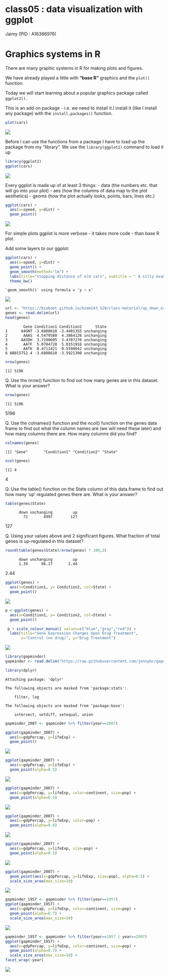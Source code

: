 # class05 : data visualization with ggplot
Jaimy (PID : A16366976)

# Graphics systems in R

There are many graphic systems in R for making plots and figures.

We have already played a little with **“base R”** graphics and the
`plot()` function.

Today we will start learning about a popular graphics package called
`ggplot2()`.

This is an add on package - i.e. we need to install it.I install it
(like I install any package) with the `install.packages()` function.

``` r
plot(cars)
```

![](class05_files/figure-commonmark/unnamed-chunk-1-1.png)

Before I can use the functions from a package I have to load up the
package from my “library”. We use the `library(ggplot2)` command to load
it up

``` r
library(ggplot2)
ggplot(cars)
```

![](class05_files/figure-commonmark/unnamed-chunk-2-1.png)

Every ggplot is made up of at least 3 things: - data (the numbers etc.
that will go into your plot) - aes (how the columns of data map to the
plot aesthetics) - geoms (how the plot actually looks, points, bars,
lines etc.)

``` r
ggplot(cars) + 
  aes(x=speed, y=dist) +
  geom_point()
```

![](class05_files/figure-commonmark/unnamed-chunk-3-1.png)

For simple plots ggplot is more verbose - it takes more code - than base
R plot.

Add some layers to our ggplot:

``` r
ggplot(cars) + 
  aes(x=speed, y=dist) +
  geom_point() +
  geom_smooth(method="lm") + 
  labs(title="stopping distance of old cars", subtitle = " A silly example plot") +
  theme_bw()
```

    `geom_smooth()` using formula = 'y ~ x'

![](class05_files/figure-commonmark/unnamed-chunk-4-1.png)

``` r
url <- "https://bioboot.github.io/bimm143_S20/class-material/up_down_expression.txt"
genes <- read.delim(url)
head(genes)
```

            Gene Condition1 Condition2      State
    1      A4GNT -3.6808610 -3.4401355 unchanging
    2       AAAS  4.5479580  4.3864126 unchanging
    3      AASDH  3.7190695  3.4787276 unchanging
    4       AATF  5.0784720  5.0151916 unchanging
    5       AATK  0.4711421  0.5598642 unchanging
    6 AB015752.4 -3.6808610 -3.5921390 unchanging

``` r
nrow(genes)
```

    [1] 5196

Q. Use the nrow() function to find out how many genes are in this
dataset. What is your answer?

``` r
nrow(genes)
```

    [1] 5196

5196

Q. Use the colnames() function and the ncol() function on the genes data
frame to find out what the column names are (we will need these later)
and how many columns there are. How many columns did you find?

``` r
colnames(genes)
```

    [1] "Gene"       "Condition1" "Condition2" "State"     

``` r
ncol(genes)
```

    [1] 4

4

Q. Use the table() function on the State column of this data.frame to
find out how many ‘up’ regulated genes there are. What is your answer?

``` r
table(genes$State)
```


          down unchanging         up 
            72       4997        127 

127

Q. Using your values above and 2 significant figures. What fraction of
total genes is up-regulated in this dataset?

``` r
round(table(genes$State)/nrow(genes) * 100,2)
```


          down unchanging         up 
          1.39      96.17       2.44 

2.44

``` r
ggplot(genes) + 
  aes(x=Condition1, y= Condition2, col=State) +
  geom_point()
```

![](class05_files/figure-commonmark/unnamed-chunk-10-1.png)

``` r
p <-ggplot(genes) + 
  aes(x=Condition1, y= Condition2, col=State) +
  geom_point()
```

``` r
 p + scale_colour_manual( values=c("blue","gray","red")) +
  labs(title="Gene Expression Changes Upon Drug Treatment", 
       x="Control (no drug)", y="Drug Treatment")
```

![](class05_files/figure-commonmark/unnamed-chunk-12-1.png)

``` r
library(gapminder)
gapminder <- read.delim("https://raw.githubusercontent.com/jennybc/gapminder/master/inst/extdata/gapminder.tsv")
```

``` r
library(dplyr)
```


    Attaching package: 'dplyr'

    The following objects are masked from 'package:stats':

        filter, lag

    The following objects are masked from 'package:base':

        intersect, setdiff, setequal, union

``` r
gapminder_2007 <- gapminder %>% filter(year==2007)
```

``` r
ggplot(gapminder_2007) +
  aes(x=gdpPercap, y=lifeExp) +
  geom_point()
```

![](class05_files/figure-commonmark/unnamed-chunk-15-1.png)

``` r
ggplot(gapminder_2007) +
  aes(x=gdpPercap, y=lifeExp) +
  geom_point(alpha=0.5)
```

![](class05_files/figure-commonmark/unnamed-chunk-16-1.png)

``` r
ggplot(gapminder_2007) +
  aes(x=gdpPercap, y=lifeExp, color=continent, size=pop) +
  geom_point(alpha=0.5)
```

![](class05_files/figure-commonmark/unnamed-chunk-17-1.png)

``` r
ggplot(gapminder_2007) +
  aes(x=gdpPercap, y=lifeExp, color=pop) +
  geom_point(alpha=0.8)
```

![](class05_files/figure-commonmark/unnamed-chunk-18-1.png)

``` r
ggplot(gapminder_2007) +
  aes(x=gdpPercap, y=lifeExp, size=pop) +
  geom_point(alpha=0.5)
```

![](class05_files/figure-commonmark/unnamed-chunk-19-1.png)

``` r
ggplot(gapminder_2007) +
  geom_point(aes(x=gdpPercap, y=lifeExp, size=pop), alpha=0.5) +
  scale_size_area(max_size=10)
```

![](class05_files/figure-commonmark/unnamed-chunk-20-1.png)

``` r
gapminder_1957 <- gapminder %>% filter(year==1957)
ggplot(gapminder_1957) +
  aes(x=gdpPercap, y=lifeExp, color=continent, size=pop) +
  geom_point(alpha=0.7) +
  scale_size_area(max_size=10)
```

![](class05_files/figure-commonmark/unnamed-chunk-21-1.png)

``` r
gapminder_1957 <- gapminder %>% filter(year==1957 | year==2007)
ggplot(gapminder_1957) +
  aes(x=gdpPercap, y=lifeExp, color=continent, size=pop) +
  geom_point(alpha=0.7) +
  scale_size_area(max_size=10) +
facet_wrap(~year)
```

![](class05_files/figure-commonmark/unnamed-chunk-22-1.png)

